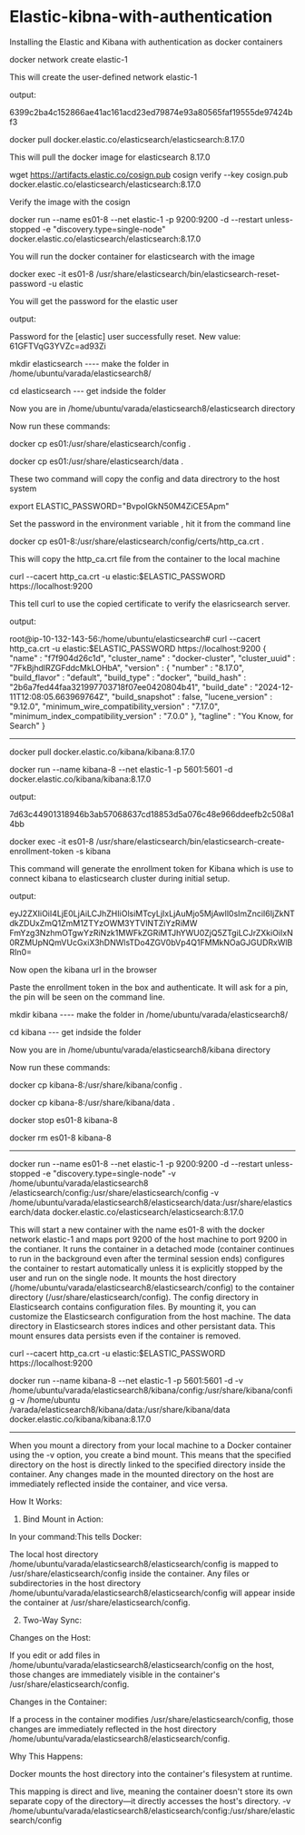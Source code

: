 # Elastic-kibna-with-authentication
Installing the Elastic and Kibana with authentication as docker containers


docker network create elastic-1  

This will create the user-defined network elastic-1

output:

6399c2ba4c152866ae41ac161acd23ed79874e93a80565faf19555de97424bf3



docker pull docker.elastic.co/elasticsearch/elasticsearch:8.17.0

This will pull the docker image for elasticsearch 8.17.0



wget https://artifacts.elastic.co/cosign.pub
cosign verify --key cosign.pub docker.elastic.co/elasticsearch/elasticsearch:8.17.0

Verify the image with the cosign



docker run --name es01-8 --net elastic-1 -p 9200:9200 -d --restart unless-stopped -e "discovery.type=single-node" docker.elastic.co/elasticsearch/elasticsearch:8.17.0

You will run the docker container for elasticsearch with the image 


docker exec -it es01-8 /usr/share/elasticsearch/bin/elasticsearch-reset-password -u elastic

You will get the password for the elastic user

output:

Password for the [elastic] user successfully reset.
New value: 61GFTVqG3YVZc=ad93Zi





mkdir elasticsearch ---- make the folder in  /home/ubuntu/varada/elasticsearch8/

cd elasticsearch --- get indside the folder

Now you are in /home/ubuntu/varada/elasticsearch8/elasticsearch directory

Now run these commands:
 
docker cp es01:/usr/share/elasticsearch/config .

docker cp es01:/usr/share/elasticsearch/data .


These two command will copy the config and data directrory to the host system


export ELASTIC_PASSWORD="BvpoIGkN50M4ZiCE5Apm"

Set the password in the environment variable , hit it from the command line


docker cp es01-8:/usr/share/elasticsearch/config/certs/http_ca.crt .


This will copy the http_ca.crt file from the container to the local machine


curl --cacert http_ca.crt -u elastic:$ELASTIC_PASSWORD https://localhost:9200


This tell curl to use the copied certificate to verify the elasricsearch server.


output:

root@ip-10-132-143-56:/home/ubuntu/elasticsearch# curl --cacert http_ca.crt -u elastic:$ELASTIC_PASSWORD https://localhost:9200
{
  "name" : "f7f904d26c1d",
  "cluster_name" : "docker-cluster",
  "cluster_uuid" : "7FkBjhdlRZGFddcMkLOHbA",
  "version" : {
    "number" : "8.17.0",
    "build_flavor" : "default",
    "build_type" : "docker",
    "build_hash" : "2b6a7fed44faa321997703718f07ee0420804b41",
    "build_date" : "2024-12-11T12:08:05.663969764Z",
    "build_snapshot" : false,
    "lucene_version" : "9.12.0",
    "minimum_wire_compatibility_version" : "7.17.0",
    "minimum_index_compatibility_version" : "7.0.0"
  },
  "tagline" : "You Know, for Search"
}




------------------------------------------------------------------------

docker pull docker.elastic.co/kibana/kibana:8.17.0

docker run --name kibana-8 --net elastic-1 -p 5601:5601 -d docker.elastic.co/kibana/kibana:8.17.0

output:

7d63c44901318946b3ab57068637cd18853d5a076c48e966ddeefb2c508a14bb


docker exec -it es01-8 /usr/share/elasticsearch/bin/elasticsearch-create-enrollment-token -s kibana

This command will generate the enrollment token for Kibana which is use to connect kibana to elasticsearch cluster during initial setup.

output:

eyJ2ZXIiOiI4LjE0LjAiLCJhZHIiOlsiMTcyLjIxLjAuMjo5MjAwIl0sImZnciI6IjZkNTdkZDUxZmQ1ZmM1ZTYzOWM3YTVlNTZiYzRiMW
FmYzg3NzhmOTgwYzRiNzk1MWFkZGRiMTJhYWU0ZjQ5ZTgiLCJrZXkiOiIxN0RZMUpNQmVUcGxiX3hDNWlsTDo4ZGV0bVp4Q1FMMkNOaGJGUDRxWlBRIn0=

Now open the kibana url in the browser

Paste the enrollment token in the box and authenticate. It will ask for a pin, the pin will be seen on the command line.


mkdir kibana ---- make the folder in  /home/ubuntu/varada/elasticsearch8/

cd kibana --- get indside the folder

Now you are in /home/ubuntu/varada/elasticsearch8/kibana directory

Now run these commands:


docker cp kibana-8:/usr/share/kibana/config .   

docker cp kibana-8:/usr/share/kibana/data .



docker stop es01-8 kibana-8

docker rm es01-8 kibana-8     

--------------------------------------------------------------------------------------

docker run --name es01-8 --net elastic-1 -p 9200:9200 -d --restart unless-stopped -e "discovery.type=single-node" -v /home/ubuntu/varada/elasticsearch8
/elasticsearch/config:/usr/share/elasticsearch/config -v /home/ubuntu/varada/elasticsearch8/elasticsearch/data:/usr/share/elasticsearch/data 
docker.elastic.co/elasticsearch/elasticsearch:8.17.0

This will start a new container with the name es01-8  with the docker network elastic-1 and maps port 9200 of the host machine to port 9200 in the contianer. It runs the container in a detached mode (container continues to run in the background even after the terminal session ends) configures the container to restart automatically unless it is explicitly stopped by the user and run on the single node. 
It mounts the host directory (/home/ubuntu/varada/elasticsearch8/elasticsearch/config) to the container directory (/usr/share/elasticsearch/config). The config directory in Elasticsearch contains configuration files. By mounting it, you can customize the Elasticsearch configuration from the host machine.
The data directory in Elasticsearch stores indices and other persistant data. This mount ensures data persists even if the container is removed.



curl --cacert http_ca.crt -u elastic:$ELASTIC_PASSWORD https://localhost:9200



docker run --name kibana-8 --net elastic-1 -p 5601:5601 -d -v /home/ubuntu/varada/elasticsearch8/kibana/config:/usr/share/kibana/config -v /home/ubuntu
/varada/elasticsearch8/kibana/data:/usr/share/kibana/data docker.elastic.co/kibana/kibana:8.17.0

-----------------------------------------------------------------------------------------------------------------------------------------------------------

When you mount a directory from your local machine to a Docker container using the -v option, you create a bind mount. This means that the specified directory on the host is directly linked to the specified directory inside the container. Any changes made in the mounted directory on the host are immediately reflected inside the container, and vice versa.


How It Works:

1. Bind Mount in Action:
   
In your command:This tells Docker:

The local host directory /home/ubuntu/varada/elasticsearch8/elasticsearch/config is mapped to /usr/share/elasticsearch/config inside the container.
Any files or subdirectories in the host directory /home/ubuntu/varada/elasticsearch8/elasticsearch/config will appear inside the container at /usr/share/elasticsearch/config.


2. Two-Way Sync:
   
Changes on the Host:

If you edit or add files in /home/ubuntu/varada/elasticsearch8/elasticsearch/config on the host, those changes are immediately visible in the container's /usr/share/elasticsearch/config.


Changes in the Container:

If a process in the container modifies /usr/share/elasticsearch/config, those changes are immediately reflected in the host directory /home/ubuntu/varada/elasticsearch8/elasticsearch/config.

Why This Happens:

Docker mounts the host directory into the container's filesystem at runtime.

This mapping is direct and live, meaning the container doesn't store its own separate copy of the directory—it directly accesses the host's directory.
   -v /home/ubuntu/varada/elasticsearch8/elasticsearch/config:/usr/share/elasticsearch/config










